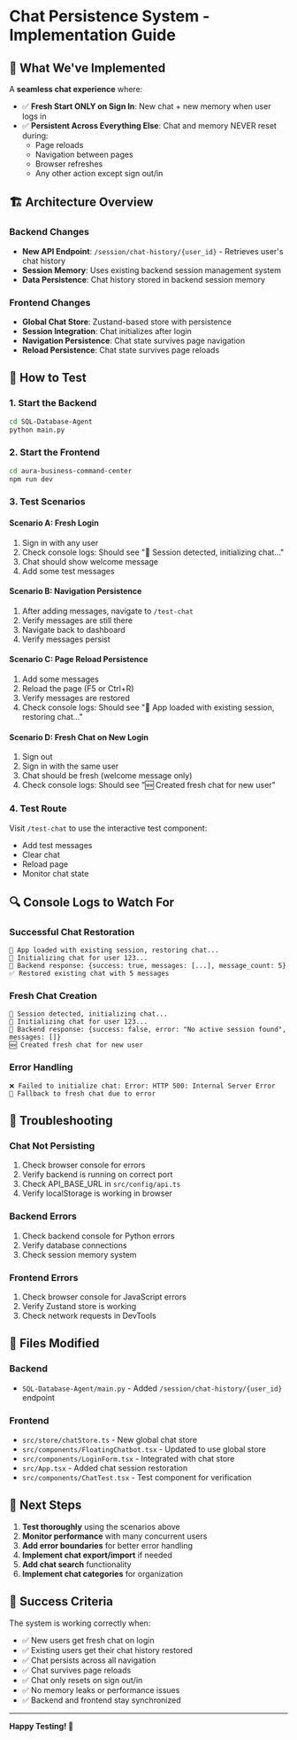 # Chat Persistence System - Implementation Guide

## 🎯 What We've Implemented

A **seamless chat experience** where:
- ✅ **Fresh Start ONLY on Sign In**: New chat + new memory when user logs in
- ✅ **Persistent Across Everything Else**: Chat and memory NEVER reset during:
  - Page reloads
  - Navigation between pages
  - Browser refreshes
  - Any other action except sign out/in

## 🏗️ Architecture Overview

### Backend Changes
- **New API Endpoint**: `/session/chat-history/{user_id}` - Retrieves user's chat history
- **Session Memory**: Uses existing backend session management system
- **Data Persistence**: Chat history stored in backend session memory

### Frontend Changes
- **Global Chat Store**: Zustand-based store with persistence
- **Session Integration**: Chat initializes after login
- **Navigation Persistence**: Chat state survives page navigation
- **Reload Persistence**: Chat state survives page reloads

## 🧪 How to Test

### 1. Start the Backend
```bash
cd SQL-Database-Agent
python main.py
```

### 2. Start the Frontend
```bash
cd aura-business-command-center
npm run dev
```

### 3. Test Scenarios

#### Scenario A: Fresh Login
1. Sign in with any user
2. Check console logs: Should see "🚀 Session detected, initializing chat..."
3. Chat should show welcome message
4. Add some test messages

#### Scenario B: Navigation Persistence
1. After adding messages, navigate to `/test-chat`
2. Verify messages are still there
3. Navigate back to dashboard
4. Verify messages persist

#### Scenario C: Page Reload Persistence
1. Add some messages
2. Reload the page (F5 or Ctrl+R)
3. Verify messages are restored
4. Check console logs: Should see "🔄 App loaded with existing session, restoring chat..."

#### Scenario D: Fresh Chat on New Login
1. Sign out
2. Sign in with the same user
3. Chat should be fresh (welcome message only)
4. Check console logs: Should see "🆕 Created fresh chat for new user"

### 4. Test Route
Visit `/test-chat` to use the interactive test component:
- Add test messages
- Clear chat
- Reload page
- Monitor chat state

## 🔍 Console Logs to Watch For

### Successful Chat Restoration
```
🔄 App loaded with existing session, restoring chat...
🔄 Initializing chat for user 123...
📡 Backend response: {success: true, messages: [...], message_count: 5}
✅ Restored existing chat with 5 messages
```

### Fresh Chat Creation
```
🚀 Session detected, initializing chat...
🔄 Initializing chat for user 123...
📡 Backend response: {success: false, error: "No active session found", messages: []}
🆕 Created fresh chat for new user
```

### Error Handling
```
❌ Failed to initialize chat: Error: HTTP 500: Internal Server Error
🔄 Fallback to fresh chat due to error
```

## 🐛 Troubleshooting

### Chat Not Persisting
1. Check browser console for errors
2. Verify backend is running on correct port
3. Check API_BASE_URL in `src/config/api.ts`
4. Verify localStorage is working in browser

### Backend Errors
1. Check backend console for Python errors
2. Verify database connections
3. Check session memory system

### Frontend Errors
1. Check browser console for JavaScript errors
2. Verify Zustand store is working
3. Check network requests in DevTools

## 📁 Files Modified

### Backend
- `SQL-Database-Agent/main.py` - Added `/session/chat-history/{user_id}` endpoint

### Frontend
- `src/store/chatStore.ts` - New global chat store
- `src/components/FloatingChatbot.tsx` - Updated to use global store
- `src/components/LoginForm.tsx` - Integrated with chat store
- `src/App.tsx` - Added chat session restoration
- `src/components/ChatTest.tsx` - Test component for verification

## 🚀 Next Steps

1. **Test thoroughly** using the scenarios above
2. **Monitor performance** with many concurrent users
3. **Add error boundaries** for better error handling
4. **Implement chat export/import** if needed
5. **Add chat search** functionality
6. **Implement chat categories** for organization

## 🎉 Success Criteria

The system is working correctly when:
- ✅ New users get fresh chat on login
- ✅ Existing users get their chat history restored
- ✅ Chat persists across all navigation
- ✅ Chat survives page reloads
- ✅ Chat only resets on sign out/in
- ✅ No memory leaks or performance issues
- ✅ Backend and frontend stay synchronized

---

**Happy Testing! 🚀**
